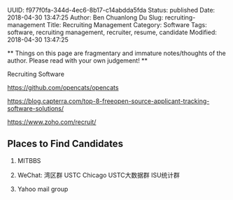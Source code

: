 UUID: f977f0fa-344d-4ec6-8b17-c14abdda5fda
Status: published
Date: 2018-04-30 13:47:25
Author: Ben Chuanlong Du
Slug: recruiting-management
Title: Recruiting Management
Category: Software
Tags: software, recruiting management, recruiter, resume, candidate
Modified: 2018-04-30 13:47:25

**
Things on this page are
fragmentary and immature notes/thoughts of the author.
Please read with your own judgement!
**


Recruiting Software

https://github.com/opencats/opencats

https://blog.capterra.com/top-8-freeopen-source-applicant-tracking-software-solutions/

https://www.zoho.com/recruit/

## Places to Find Candidates

1. MITBBS

2. WeChat: 湾区群   USTC Chicago  USTC大数据群  ISU统计群

3. Yahoo mail group   
